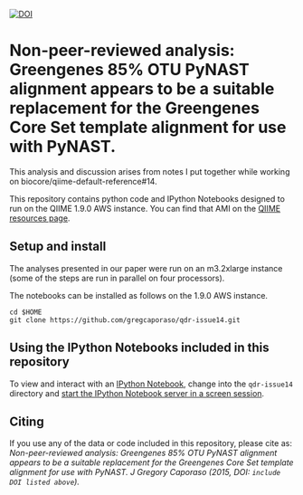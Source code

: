 [![DOI](https://zenodo.org/badge/11339/gregcaporaso/qdr-issue14.svg)](http://dx.doi.org/10.5281/zenodo.16901)

# Non-peer-reviewed analysis: Greengenes 85% OTU PyNAST alignment appears to be a suitable replacement for the Greengenes Core Set template alignment for use with PyNAST.

This analysis and discussion arises from notes I put together while working on biocore/qiime-default-reference#14.

This repository contains python code and IPython Notebooks designed to run on the QIIME 1.9.0 AWS instance. You can find
that AMI on the [QIIME resources page](http://qiime.org/home_static/dataFiles.html).

## Setup and install

The analyses presented in our paper were run on an m3.2xlarge instance (some of the steps are run in parallel on four processors). 

The notebooks can be installed as follows on the 1.9.0 AWS instance.

```
cd $HOME
git clone https://github.com/gregcaporaso/qdr-issue14.git
```
## Using the IPython Notebooks included in this repository

To view and interact with an [IPython Notebook](http://ipython.org/notebook.html), change into the ``qdr-issue14`` directory and [start the IPython Notebook server in a screen session](http://qiime.org/tutorials/working_with_aws.html#connecting-to-your-qiime-ec2-instance-using-the-ipython-notebook).

## Citing

If you use any of the data or code included in this repository, please cite as: *Non-peer-reviewed analysis: Greengenes 85% OTU PyNAST alignment appears to be a suitable replacement for the Greengenes Core Set template alignment for use with PyNAST. J Gregory Caporaso (2015, DOI: ``include DOI listed above``).*
